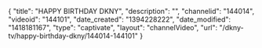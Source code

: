 {
    "title": "HAPPY BIRTHDAY DKNY",
    "description": "",
    "channelid": "144014",
    "videoid": "144101",
    "date_created": "1394228222",
    "date_modified": "1418181167",
    "type": "captivate",
    "layout": "channelVideo",
    "url": "\/dkny-tv\/happy-birthday-dkny\/144014-144101"
}